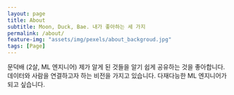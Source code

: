```yaml
---
layout: page
title: About
subtitle: Moon, Duck, Bae. 내가 좋아하는 세 가지
permalink: /about/
feature-img: "assets/img/pexels/about_backgroud.jpg"
tags: [Page]
---
```


문덕배 (2살, ML 엔지니어)
제가 알게 된 것들을 알기 쉽게 공유하는 것을 좋아합니다.
데이터와 사람을 연결하고자 하는 비전을 가지고 있습니다.
다재다능한 ML 엔지니어가 되고 싶습니다.

